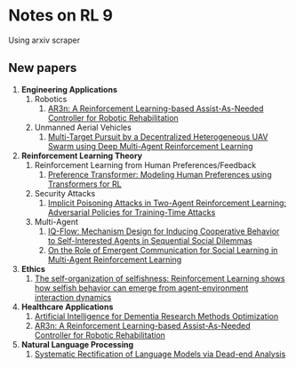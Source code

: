 # Notes on RL 9

Using arxiv scraper

## New papers

1. __Engineering Applications__
   1. Robotics 
      1. [AR3n: A Reinforcement Learning-based Assist-As-Needed Controller for Robotic Rehabilitation](https://arxiv.org/pdf/2303.00085)
   2. Unmanned Aerial Vehicles
       1. [Multi-Target Pursuit by a Decentralized Heterogeneous UAV Swarm using Deep Multi-Agent Reinforcement Learning](https://arxiv.org/pdf/2303.01799)
2. __Reinforcement Learning Theory__
   1. Reinforcement Learning from Human Preferences/Feedback
       1. [Preference Transformer: Modeling Human Preferences using Transformers for RL](https://arxiv.org/pdf/2303.00957)
   2. Security Attacks
       1. [Implicit Poisoning Attacks in Two-Agent Reinforcement Learning: Adversarial Policies for Training-Time Attacks](https://arxiv.org/pdf/2302.13851)
   3. Multi-Agent
       1. [IQ-Flow: Mechanism Design for Inducing Cooperative Behavior to Self-Interested Agents in Sequential Social Dilemmas](https://arxiv.org/pdf/2302.14604)
       2. [On the Role of Emergent Communication for Social Learning in Multi-Agent Reinforcement Learning](https://arxiv.org/pdf/2302.14276)
3. __Ethics__
    1. [The self-organization of selfishness: Reinforcement Learning shows how selfish behavior can emerge from agent-environment interaction dynamics](https://arxiv.org/pdf/2302.14778)
4. __Healthcare Applications__
    1. [Artificial Intelligence for Dementia Research Methods Optimization](https://arxiv.org/pdf/2303.01949)
    2. [AR3n: A Reinforcement Learning-based Assist-As-Needed Controller for Robotic Rehabilitation](https://arxiv.org/pdf/2303.00085)
5. __Natural Language Processing__
    1. [Systematic Rectification of Language Models via Dead-end Analysis](https://arxiv.org/pdf/2302.14003)